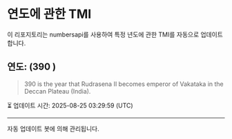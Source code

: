 
# 연도에 관한 TMI

이 리포지토리는 numbersapi를 사용하여 특정 년도에 관한 TMI를 자동으로 업데이트합니다.

## 연도: (390 )
> 390 is the year that Rudrasena II becomes emperor of Vakataka in the Deccan Plateau (India).

⏳ 업데이트 시간: 2025-08-25 03:29:59 (UTC)

---
자동 업데이트 봇에 의해 관리됩니다.
